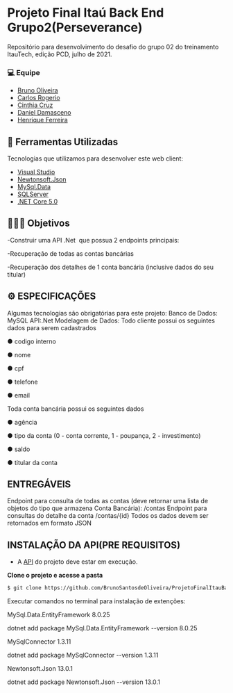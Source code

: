 # Projeto Final Itaú Back End Grupo2(Perseverance)
Repositório para desenvolvimento do desafio do grupo 02 do treinamento ItauTech, edição PCD, julho de 2021.


### 💻 Equipe
- [Bruno Oliveira](https://github.com/BrunoSantosdeOliveira)
- [Carlos Rogerio](https://github.com/crportes/)
- [Cinthia Cruz](https://github.com/Cinthia2406)
- [Daniel Damasceno]()
- [Henrique Ferreira](https://github.com/henriqueandrade01)


## 🚀 Ferramentas Utilizadas

Tecnologias que utilizamos para desenvolver este web client:

- [Visual Studio](https://visualstudio.microsoft.com)
- [Newtonsoft.Json ](https://www.nuget.org/packages/Newtonsoft.Json/)
- [MySql.Data](https://www.nuget.org/packages/MySql.Data/)
- [SQLServer](https://www.microsoft.com/pt-br/sql-server/sql-server-downloads)
- [.NET Core 5.0](https://dotnet.microsoft.com/download/dotnet/5.0)



## 👨🏻‍💻 Objetivos
<p>-Construir uma API .Net  que possua 2 endpoints principais:</p>
<p>-Recuperação de todas as contas bancárias</p>
<p>-Recuperação dos detalhes de 1 conta bancária (inclusive dados do seu titular)</p>



## ⚙️ ESPECIFICAÇÕES
Algumas tecnologias são obrigatórias para este projeto:
Banco de Dados: MySQL
API:.Net
Modelagem de Dados:
Todo cliente possui os seguintes dados para serem cadastrados
<p>● codigo interno</p>
<p>● nome</p>
<p>● cpf</p>
<p>● telefone</p>
<p>● email</p>
<p>Toda conta bancária possui os seguintes dados</p>
<p>● agência</p>
<p>● tipo da conta (0 - conta corrente, 1 - poupança, 2 - investimento)</p>
<p>● saldo</p>
<p>● titular da conta</p>

## ENTREGÁVEIS
Endpoint para consulta de todas as contas (deve retornar uma lista de objetos do tipo
que armazena Conta Bancária):
/contas
Endpoint para consultas do detalhe da conta
/contas/{id}
Todos os dados devem ser retornados em formato JSON

## INSTALAÇÃO DA API(PRE REQUISITOS)

- A [API](https://github.com/crportes/ProjetoFinalItauBackEndGrupo2) do projeto deve estar em execução.

**Clone o projeto e acesse a pasta**

```bash
$ git clone https://github.com/BrunoSantosdeOliveira/ProjetoFinalItauBackEndGrupo2 && cd desafio-afya-front-end
```
</p>Executar comandos no terminal para instalação de extenções:</p>
</p>MySql.Data.EntityFramework 8.0.25</p>
</p>dotnet add package MySql.Data.EntityFramework --version 8.0.25</p>
</p>MySqlConnector 1.3.11</p>
</p>dotnet add package MySqlConnector --version 1.3.11</p>
</p>Newtonsoft.Json 13.0.1</p>
</p>dotnet add package Newtonsoft.Json --version 13.0.1</p>

